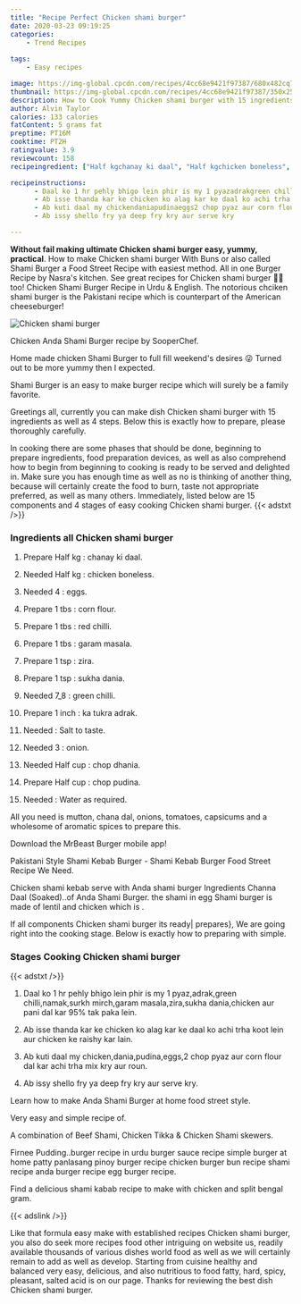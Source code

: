 ```yaml
---
title: "Recipe Perfect Chicken shami burger"
date: 2020-03-23 09:19:25
categories:
    - Trend Recipes
    
tags:
    - Easy recipes

image: https://img-global.cpcdn.com/recipes/4cc68e9421f97387/680x482cq70/chicken-shami-burger-recipe-main-photo.jpg
thumbnail: https://img-global.cpcdn.com/recipes/4cc68e9421f97387/350x250cq70/chicken-shami-burger-recipe-main-photo.jpg
description: How to Cook Yummy Chicken shami burger with 15 ingredients and 4 stages of easy cooking.
author: Alvin Taylor
calories: 133 calories
fatContent: 5 grams fat
preptime: PT16M
cooktime: PT2H
ratingvalue: 3.9
reviewcount: 158
recipeingredient: ["Half kgchanay ki daal", "Half kgchicken boneless", "4eggs", "1 tbscorn flour", "1 tbsred chilli", "1 tbsgaram masala", "1 tspzira", "1 tspsukha dania", "7_8green chilli", "1 inchka tukra adrak", "Salt to taste", "3onion", "Half cupchop dhania", "Half cupchop pudina", "Water as required"]

recipeinstructions: 
      - Daal ko 1 hr pehly bhigo lein phir is my 1 pyazadrakgreen chillinamaksurkh mirchgaram masalazirasukha daniachicken aur pani dal kar 95 tak paka lein 
      - Ab isse thanda kar ke chicken ko alag kar ke daal ko achi trha koot lein aur chicken ke raishy kar lain 
      - Ab kuti daal my chickendaniapudinaeggs2 chop pyaz aur corn flour dal kar achi trha mix kry aur roun 
      - Ab issy shello fry ya deep fry kry aur serve kry

---
```




**Without fail making ultimate Chicken shami burger easy, yummy, practical**. How to make Chicken shami burger With Buns or also called Shami Burger a Food Street Recipe with easiest method. All in one Burger Recipe by Nasra&#39;s kitchen. See great recipes for Chicken shami burger 🌭🌭 too! Chicken Shami Burger Recipe in Urdu &amp; English. The notorious chciken shami burger is the Pakistani recipe which is counterpart of the American cheeseburger!


![Chicken shami burger](https://img-global.cpcdn.com/recipes/4cc68e9421f97387/680x482cq70/chicken-shami-burger-recipe-main-photo.jpg "Chicken shami burger")



Chicken Anda Shami Burger recipe by SooperChef.

Home made chicken Shami Burger to full fill weekend&#39;s desires 😜 Turned out to be more yummy then I expected.

Shami Burger is an easy to make burger recipe which will surely be a family favorite.


Greetings all, currently you can make dish Chicken shami burger with 15 ingredients as well as 4 steps. Below this is exactly how to prepare, please thoroughly carefully.

In cooking there are some phases that should be done, beginning to prepare ingredients, food preparation devices, as well as also comprehend how to begin from beginning to cooking is ready to be served and delighted in. Make sure you has enough time as well as no is thinking of another thing, because will certainly create the food to burn, taste not appropriate preferred, as well as many others. Immediately, listed below are 15 components and 4 stages of easy cooking Chicken shami burger.
{{< adstxt />}}

### Ingredients all Chicken shami burger


1. Prepare Half kg : chanay ki daal.

1. Needed Half kg : chicken boneless.

1. Needed 4 : eggs.

1. Prepare 1 tbs : corn flour.

1. Prepare 1 tbs : red chilli.

1. Prepare 1 tbs : garam masala.

1. Prepare 1 tsp : zira.

1. Prepare 1 tsp : sukha dania.

1. Needed 7_8 : green chilli.

1. Prepare 1 inch : ka tukra adrak.

1. Needed  : Salt to taste.

1. Needed 3 : onion.

1. Needed Half cup : chop dhania.

1. Prepare Half cup : chop pudina.

1. Needed  : Water as required.


All you need is mutton, chana dal, onions, tomatoes, capsicums and a wholesome of aromatic spices to prepare this.

Download the MrBeast Burger mobile app!

Pakistani Style Shami Kebab Burger - Shami Kebab Burger Food Street Recipe We Need.

Chicken shami kebab serve with Anda shami burger Ingredients Channa Daal (Soaked)..of Anda Shami Burger. the shami in egg Shami burger is made of lentil and chicken which is .


If all components Chicken shami burger its ready| prepares}, We are going right into the cooking stage. Below is exactly how to preparing with simple.

### Stages Cooking Chicken shami burger

{{< adstxt />}}


1. Daal ko 1 hr pehly bhigo lein phir is my 1 pyaz,adrak,green chilli,namak,surkh mirch,garam masala,zira,sukha dania,chicken aur pani dal kar 95% tak paka lein.



1. Ab isse thanda kar ke chicken ko alag kar ke daal ko achi trha koot lein aur chicken ke raishy kar lain.



1. Ab kuti daal my chicken,dania,pudina,eggs,2 chop pyaz aur corn flour dal kar achi trha mix kry aur roun.



1. Ab issy shello fry ya deep fry kry aur serve kry.




Learn how to make Anda Shami Burger at home food street style.

Very easy and simple recipe of.

A combination of Beef Shami, Chicken Tikka &amp; Chicken Shami skewers.

Firnee Pudding..burger recipe in urdu burger sauce recipe simple burger at home patty panlasang pinoy burger recipe chicken burger bun recipe shami recipe anda burger recipe egg burger recipe.

Find a delicious shami kabab recipe to make with chicken and split bengal gram.


{{< adslink />}}

Like that formula easy make with established recipes Chicken shami burger, you also do seek more recipes food other intriguing on website us, readily available thousands of various dishes world food as well as we will certainly remain to add as well as develop. Starting from cuisine healthy and balanced very easy, delicious, and also nutritious to food fatty, hard, spicy, pleasant, salted acid is on our page. Thanks for reviewing the best dish Chicken shami burger.
